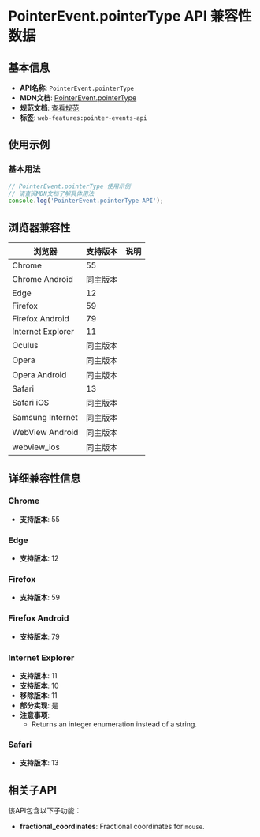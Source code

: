 # PointerEvent.pointerType API 兼容性数据

## 基本信息

- **API名称**: `PointerEvent.pointerType`
- **MDN文档**: [PointerEvent.pointerType](https://developer.mozilla.org/docs/Web/API/PointerEvent/pointerType)
- **规范文档**: [查看规范](https://w3c.github.io/pointerevents/#dom-pointerevent-pointertype)
- **标签**: `web-features:pointer-events-api`

## 使用示例

### 基本用法

```javascript
// PointerEvent.pointerType 使用示例
// 请查阅MDN文档了解具体用法
console.log('PointerEvent.pointerType API');
```

## 浏览器兼容性

| 浏览器 | 支持版本 | 说明 |
|--------|----------|------|
| Chrome | 55 |  |
| Chrome Android | 同主版本 |  |
| Edge | 12 |  |
| Firefox | 59 |  |
| Firefox Android | 79 |  |
| Internet Explorer | 11 |  |
| Oculus | 同主版本 |  |
| Opera | 同主版本 |  |
| Opera Android | 同主版本 |  |
| Safari | 13 |  |
| Safari iOS | 同主版本 |  |
| Samsung Internet | 同主版本 |  |
| WebView Android | 同主版本 |  |
| webview_ios | 同主版本 |  |

## 详细兼容性信息

### Chrome

- **支持版本**: 55

### Edge

- **支持版本**: 12

### Firefox

- **支持版本**: 59

### Firefox Android

- **支持版本**: 79

### Internet Explorer

- **支持版本**: 11
- **支持版本**: 10
- **移除版本**: 11
- **部分实现**: 是
- **注意事项**:
  - Returns an integer enumeration instead of a string.

### Safari

- **支持版本**: 13

## 相关子API

该API包含以下子功能：

- **fractional_coordinates**: Fractional coordinates for `mouse`.

